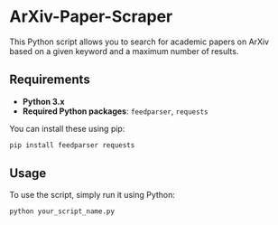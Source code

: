 # ArXiv-Paper-Scraper
This Python script allows you to search for academic papers on ArXiv based on a given keyword and a maximum number of results.

## Requirements

- **Python 3.x**
- **Required Python packages**: `feedparser`, `requests`

You can install these using pip:

```bash
pip install feedparser requests
```

## Usage

To use the script, simply run it using Python:

```bash
python your_script_name.py
```

